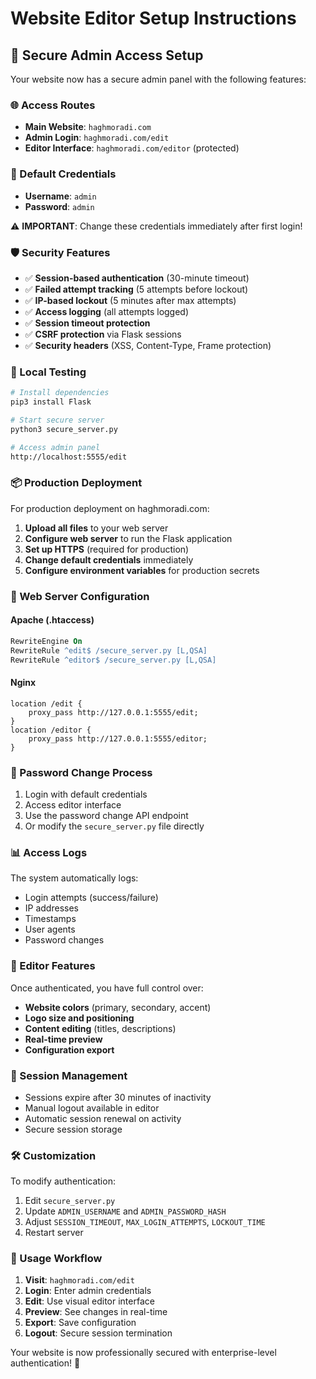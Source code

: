 # Website Editor Setup Instructions

## 🔐 Secure Admin Access Setup

Your website now has a secure admin panel with the following features:

### 🌐 Access Routes
- **Main Website**: `haghmoradi.com`
- **Admin Login**: `haghmoradi.com/edit`
- **Editor Interface**: `haghmoradi.com/editor` (protected)

### 🔑 Default Credentials
- **Username**: `admin`
- **Password**: `admin`

⚠️ **IMPORTANT**: Change these credentials immediately after first login!

### 🛡️ Security Features
- ✅ **Session-based authentication** (30-minute timeout)
- ✅ **Failed attempt tracking** (5 attempts before lockout)
- ✅ **IP-based lockout** (5 minutes after max attempts)
- ✅ **Access logging** (all attempts logged)
- ✅ **Session timeout protection**
- ✅ **CSRF protection** via Flask sessions
- ✅ **Security headers** (XSS, Content-Type, Frame protection)

### 🚀 Local Testing
```bash
# Install dependencies
pip3 install Flask

# Start secure server
python3 secure_server.py

# Access admin panel
http://localhost:5555/edit
```

### 📦 Production Deployment

For production deployment on haghmoradi.com:

1. **Upload all files** to your web server
2. **Configure web server** to run the Flask application
3. **Set up HTTPS** (required for production)
4. **Change default credentials** immediately
5. **Configure environment variables** for production secrets

### 🔧 Web Server Configuration

#### Apache (.htaccess)
```apache
RewriteEngine On
RewriteRule ^edit$ /secure_server.py [L,QSA]
RewriteRule ^editor$ /secure_server.py [L,QSA]
```

#### Nginx
```nginx
location /edit {
    proxy_pass http://127.0.0.1:5555/edit;
}
location /editor {
    proxy_pass http://127.0.0.1:5555/editor;
}
```

### 🔐 Password Change Process

1. Login with default credentials
2. Access editor interface
3. Use the password change API endpoint
4. Or modify the `secure_server.py` file directly

### 📊 Access Logs

The system automatically logs:
- Login attempts (success/failure)
- IP addresses
- Timestamps
- User agents
- Password changes

### 🎨 Editor Features

Once authenticated, you have full control over:
- **Website colors** (primary, secondary, accent)
- **Logo size and positioning**
- **Content editing** (titles, descriptions)
- **Real-time preview**
- **Configuration export**

### 🔄 Session Management

- Sessions expire after 30 minutes of inactivity
- Manual logout available in editor
- Automatic session renewal on activity
- Secure session storage

### 🛠️ Customization

To modify authentication:
1. Edit `secure_server.py`
2. Update `ADMIN_USERNAME` and `ADMIN_PASSWORD_HASH`
3. Adjust `SESSION_TIMEOUT`, `MAX_LOGIN_ATTEMPTS`, `LOCKOUT_TIME`
4. Restart server

### 🌟 Usage Workflow

1. **Visit**: `haghmoradi.com/edit`
2. **Login**: Enter admin credentials
3. **Edit**: Use visual editor interface
4. **Preview**: See changes in real-time
5. **Export**: Save configuration
6. **Logout**: Secure session termination

Your website is now professionally secured with enterprise-level authentication! 🎉
